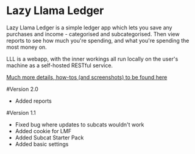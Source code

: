 # Lazy Llama Ledger
Lazy Llama Ledger is a simple ledger app which lets you save any purchases and income - categorised and subcategorised. Then view reports to see how much you're spending, and what you're spending the most money on.

LLL is a webapp, with the inner workings all run locally on the user's machine as a self-hosted RESTful service.

[Much more details, how-tos (and screenshots) to be found here](https://github.com/Haedrian/LazyLlamaLedger/wiki/Lazy-Llama-Ledger)

#Version 2.0

- Added reports

#Version 1.1

- Fixed bug where updates to subcats wouldn't work
- Added cookie for LMF
- Added Subcat Starter Pack
- Added basic settings

